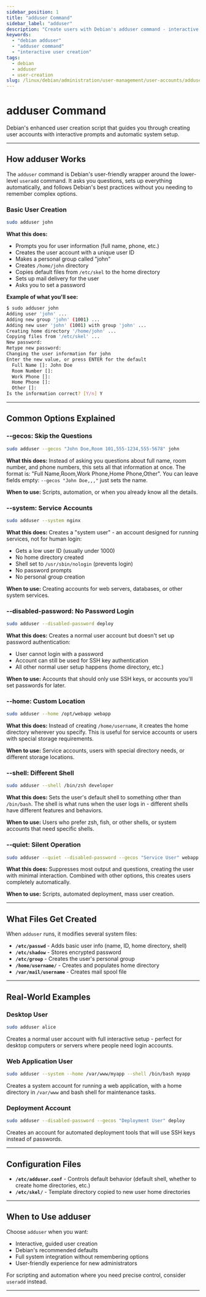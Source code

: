 ```yaml
---
sidebar_position: 1
title: "adduser Command"
sidebar_label: "adduser"
description: "Create users with Debian's adduser command - interactive user creation with automatic home directory and system setup."
keywords:
  - "debian adduser"
  - "adduser command"
  - "interactive user creation"
tags:
  - debian
  - adduser
  - user-creation
slug: /linux/debian/administration/user-management/user-accounts/adduser
---
```


# adduser Command

Debian's enhanced user creation script that guides you through creating user accounts with interactive prompts and automatic system setup.

---

## How adduser Works

The `adduser` command is Debian's user-friendly wrapper around the lower-level `useradd` command. It asks you questions, sets up everything automatically, and follows Debian's best practices without you needing to remember complex options.

### Basic User Creation

```bash
sudo adduser john
```

**What this does:**
- Prompts you for user information (full name, phone, etc.)
- Creates the user account with a unique user ID
- Makes a personal group called "john" 
- Creates `/home/john` directory
- Copies default files from `/etc/skel` to the home directory
- Sets up mail delivery for the user
- Asks you to set a password

**Example of what you'll see:**
```bash
$ sudo adduser john
Adding user 'john' ...
Adding new group 'john' (1001) ...
Adding new user 'john' (1001) with group 'john' ...
Creating home directory '/home/john' ...
Copying files from '/etc/skel' ...
New password: 
Retype new password: 
Changing the user information for john
Enter the new value, or press ENTER for the default
  Full Name []: John Doe
  Room Number []: 
  Work Phone []: 
  Home Phone []: 
  Other []: 
Is the information correct? [Y/n] Y
```

---

## Common Options Explained

### --gecos: Skip the Questions
```bash
sudo adduser --gecos "John Doe,Room 101,555-1234,555-5678" john
```

**What this does:**
Instead of asking you questions about full name, room number, and phone numbers, this sets all that information at once. The format is: "Full Name,Room,Work Phone,Home Phone,Other". You can leave fields empty: `--gecos "John Doe,,,"` just sets the name.

**When to use:** Scripts, automation, or when you already know all the details.

### --system: Service Accounts
```bash
sudo adduser --system nginx
```

**What this does:**
Creates a "system user" - an account designed for running services, not for human login:
- Gets a low user ID (usually under 1000)
- No home directory created
- Shell set to `/usr/sbin/nologin` (prevents login)
- No password prompts
- No personal group creation

**When to use:** Creating accounts for web servers, databases, or other system services.

### --disabled-password: No Password Login
```bash
sudo adduser --disabled-password deploy
```

**What this does:**
Creates a normal user account but doesn't set up password authentication:
- User cannot login with a password
- Account can still be used for SSH key authentication
- All other normal user setup happens (home directory, etc.)

**When to use:** Accounts that should only use SSH keys, or accounts you'll set passwords for later.

### --home: Custom Location
```bash
sudo adduser --home /opt/webapp webapp
```

**What this does:**
Instead of creating `/home/username`, it creates the home directory wherever you specify. This is useful for service accounts or users with special storage requirements.

**When to use:** Service accounts, users with special directory needs, or different storage locations.

### --shell: Different Shell
```bash
sudo adduser --shell /bin/zsh developer
```

**What this does:**
Sets the user's default shell to something other than `/bin/bash`. The shell is what runs when the user logs in - different shells have different features and behaviors.

**When to use:** Users who prefer zsh, fish, or other shells, or system accounts that need specific shells.

### --quiet: Silent Operation
```bash
sudo adduser --quiet --disabled-password --gecos "Service User" webapp
```

**What this does:**
Suppresses most output and questions, creating the user with minimal interaction. Combined with other options, this creates users completely automatically.

**When to use:** Scripts, automated deployment, mass user creation.

---

## What Files Get Created

When `adduser` runs, it modifies several system files:

- **`/etc/passwd`** - Adds basic user info (name, ID, home directory, shell)
- **`/etc/shadow`** - Stores encrypted password
- **`/etc/group`** - Creates the user's personal group
- **`/home/username/`** - Creates and populates home directory
- **`/var/mail/username`** - Creates mail spool file

---

## Real-World Examples

### Desktop User
```bash
sudo adduser alice
```
Creates a normal user account with full interactive setup - perfect for desktop computers or servers where people need login accounts.

### Web Application User
```bash
sudo adduser --system --home /var/www/myapp --shell /bin/bash myapp
```
Creates a system account for running a web application, with a home directory in `/var/www` and bash shell for maintenance tasks.

### Deployment Account
```bash
sudo adduser --disabled-password --gecos "Deployment User" deploy
```
Creates an account for automated deployment tools that will use SSH keys instead of passwords.

---

## Configuration Files

- **`/etc/adduser.conf`** - Controls default behavior (default shell, whether to create home directories, etc.)
- **`/etc/skel/`** - Template directory copied to new user home directories

---

## When to Use adduser

Choose `adduser` when you want:
- Interactive, guided user creation
- Debian's recommended defaults
- Full system integration without remembering options
- User-friendly experience for new administrators

For scripting and automation where you need precise control, consider `useradd` instead.

---